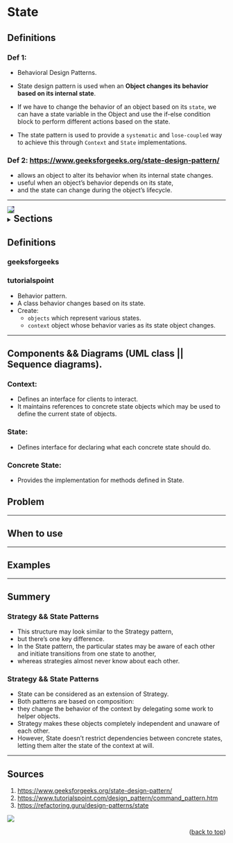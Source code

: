 <div id="top"></div>

# State

## Definitions  

### Def 1: 
- Behavioral Design Patterns.
- State design pattern is used when an **Object changes its behavior based on its internal state**.

- If we have to change the behavior of an object based on its `state`, we can have a state variable in the Object and use the if-else condition block to perform different actions based on the state.
- The state pattern is used to provide a `systematic` and `lose-coupled` way to achieve this through `Context` and `State` implementations.

### Def 2: https://www.geeksforgeeks.org/state-design-pattern/
- allows an object to alter its behavior when its internal state changes.
- useful when an object’s behavior depends on its state, 
- and the state can change during the object’s lifecycle.

---


<img style="background-color:#554777" align="center" src = "assets/structure_command.png">

<details>
  <summary> <h2 style="display: inline;">  Sections</h2> </summary>

- [Definitions](#definitions)
- <a href="#when-to-use">When to use</a>
- [What problems can it solve](#What-problems-can-it-solve)
- <p><a href="#Examples">Examples</a></p>
- <p><a href="#Summery">Summery</a></p>
- <p><a href="#How_To_Implement">How_To_Implement</a></p>
- [Sources](#sources)

</details>

## Definitions

### geeksforgeeks


### tutorialspoint

- Behavior pattern.
- A class behavior changes based on its state.
-  Create:
   -  `objects` which represent various states.
   -  `context` object whose behavior varies as its state object changes.

---

## Components && Diagrams (UML class || Sequence diagrams).

### Context:
 - Defines an interface for clients to interact.
 - It maintains references to concrete state objects which may be used to define the current state of objects.
### State:
 - Defines interface for declaring what each concrete state should do.
### Concrete State:
 - Provides the implementation for methods defined in State.

## Problem

---

<h2 id="when-to-use" >When to use</h2>

---

## Examples 



---



## Summery

### Strategy && State Patterns
- This structure may look similar to the Strategy pattern,
- but there’s one key difference. 
- In the State pattern, the particular states may be aware of each other and initiate transitions from one state to another,
- whereas strategies almost never know about each other.

### Strategy && State Patterns
- State can be considered as an extension of Strategy.
- Both patterns are based on composition: 
- they change the behavior of the context by delegating some work to helper objects.
- Strategy makes these objects completely independent and unaware of each other.
- However, State doesn’t restrict dependencies between concrete states, letting them alter the state of the context at will.





---

## Sources

1. <https://www.geeksforgeeks.org/state-design-pattern/>
2. https://www.tutorialspoint.com/design_pattern/command_pattern.htm
3. https://refactoring.guru/design-patterns/state

<img src = "assets/structure_command.png">

<p align="right">(<a href="#top">back to top</a>)</p>
